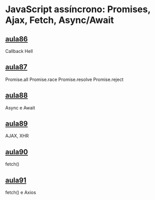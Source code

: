 # JavaScript assíncrono: Promises, Ajax, Fetch, Async/Await

## [aula86](aula86/)

Callback Hell

## [aula87](aula87/)

Promise.all
Promise.race
Promise.resolve
Promise.reject

## [aula88](aula88/)

Async e Await

## [aula89](aula89/)

AJAX, XHR

## [aula90](aula90/)

fetch()

## [aula91](aula91/)

fetch() e Axios
